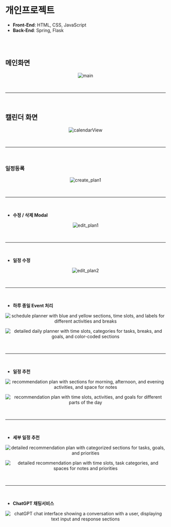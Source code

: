 # 개인프로젝트

- **Front-End**: HTML, CSS, JavaScript  
- **Back-End**: Spring, Flask
<br>
<br>

## 메인화면
<p align="center">
  <img src="https://github.com/Kbigstar/2024_Spring_Project/assets/93638178/1cd77ab0-2802-4a30-a210-6723af843cef" alt="main">
</p>
<br>
<hr>
<br>

## 캘린더 화면
<p align="center">
  <img src="https://github.com/Kbigstar/2024_Spring_Project/assets/93638178/4aefeb08-98a7-4ec7-a9c9-4ad4559a860b" alt="calendarView">
</p>
<br>
<hr>
<br>

### 일정등록
<p align="center">
  <img src="https://github.com/Kbigstar/2024_Spring_Project/assets/93638178/560f709c-1d2d-4d7d-b1bd-9092b52b5e64" alt="create_plan1">
</p>
<br>
<hr>
<br>

- **수정 / 삭제 Modal** 
<p align="center">
  <img src="https://github.com/Kbigstar/2024_Spring_Project/assets/93638178/6bbda281-69ff-4ee7-9775-93873e93cef5" alt="edit_plan1">
</p>
<br>
<hr>
<br>

- **일정 수정** 
<p align="center">
  <img src="https://github.com/Kbigstar/2024_Spring_Project/assets/93638178/409dae46-6b6a-4c70-861d-53971d3739d9" alt="edit_plan2">
</p>
<br>
<hr>
<br>

- **하루 종일 Event 처리**
<p align="center">
  <img src="https://github.com/Kbigstar/2024_Spring_Project/assets/93638178/c38e2008-3088-4d21-b245-def51c5aaaf2" alt="schedule planner with blue and yellow sections, time slots, and labels for different activities and breaks">
</p>
<p align="center">
  <img src="https://github.com/Kbigstar/2024_Spring_Project/assets/93638178/32ced0cc-1447-47c4-8cdb-dcb9210f81bc" alt="detailed daily planner with time slots, categories for tasks, breaks, and goals, and color-coded sections">
</p>
<br>
<hr>
<br>

- **일정 추천**
<p align="center">
  <img src="https://github.com/Kbigstar/2024_Spring_Project/assets/93638178/7c912795-cf3e-4527-9b52-dd3c9d381bf8" alt="recommendation plan with sections for morning, afternoon, and evening activities, and space for notes">
</p>

<p align="center">
  <img src="https://github.com/Kbigstar/2024_Spring_Project/assets/93638178/1547aca3-63e9-4bd6-b94d-f18bd42012b0" alt="recommendation plan with time slots, activities, and goals for different parts of the day">
</p>
<br>
<hr>
<br>

- **세부 일정 추천**
<p align="center">
  <img src="https://github.com/Kbigstar/2024_Spring_Project/assets/93638178/8a3d30fc-5313-4ed8-9f2b-52cad1b943cc" alt="detailed recommendation plan with categorized sections for tasks, goals, and priorities">
</p>

<p align="center">
  <img src="https://github.com/Kbigstar/2024_Spring_Project/assets/93638178/f3379140-4d78-46b2-88d1-8cdfd1689e05" alt="detailed recommendation plan with time slots, task categories, and spaces for notes and priorities">
</p>
<br>
<hr>
<br>

- **ChatGPT 채팅서비스**
<p align="center">
  <img src="https://github.com/Kbigstar/2024_Spring_Project/assets/93638178/1ebeff55-96b7-4354-8026-447be87d27e2" alt="chatGPT chat interface showing a conversation with a user, displaying text input and response sections">
</p>

